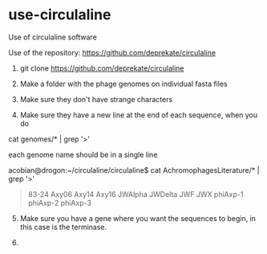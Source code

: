 # use-circulaline
Use of circulaline software

Use of the repository: https://github.com/deprekate/circulaline


1. git clone https://github.com/deprekate/circulaline

2. Make a folder with the phage genomes on individual fasta files

3. Make sure they don't have strange characters

4. Make sure they have a new line at the end of each sequence, when you do 

cat genomes/* | grep '>' 

each genome name should be in a single line

acobian@drogon:~/circulaline/circulaline$ cat AchromophagesLiterature/* | grep '>'
>83-24
>Axy06
>Axy14
>Axy16
>JWAlpha
>JWDelta
>JWF
>JWX
>phiAxp-1
>phiAxp-2
>phiAxp-3


5. Make sure you have a gene where you want the sequences to begin, in this case is the terminase. 

6. 

